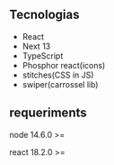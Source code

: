 ## Tecnologias
* React
* Next 13
* TypeScript
* Phosphor react(icons)
* stitches(CSS in JS)
* swiper(carrossel lib)

## requeriments
node 14.6.0 >=

react 18.2.0 >=

